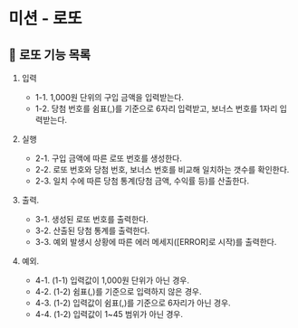 # 미션 - 로또

## 🚀 로또 기능 목록

1. 입력
	- 1-1. 1,000원 단위의 구입 금액을 입력받는다.
	- 1-2. 당첨 번호를 쉼표(,)를 기준으로 6자리 입력받고, 보너스 번호를 1자리 입력받는다.

2. 실행
	- 2-1. 구입 금액에 따른 로또 번호를 생성한다.
	- 2-2. 로또 번호와 당첨 번호, 보너스 번호를 비교해 일치하는 갯수를 확인한다.
	- 2-3. 일치 수에 따른 당첨 통계(당첨 금액, 수익률 등)를 산출한다.

3. 출력.
	- 3-1. 생성된 로또 번호를 출력한다.
	- 3-2. 산출된 당첨 통계를 출력한다.
    - 3-3. 예외 발생시 상황에 따른 에러 메세지([ERROR]로 시작)를 출력한다.

4. 예외.
	- 4-1. (1-1) 입력값이 1,000원 단위가 아닌 경우.
    - 4-2. (1-2) 쉼표(,)를 기준으로 입력하지 않은 경우.
    - 4-3. (1-2) 입력값이 쉼표(,)를 기준으로 6자리가 아닌 경우.
    - 4-4. (1-2) 입력값이 1~45 범위가 아닌 경우.